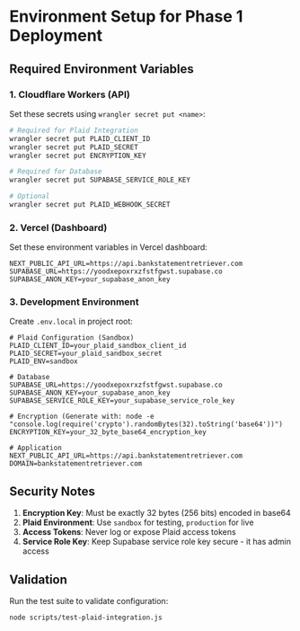 # Environment Setup for Phase 1 Deployment

## Required Environment Variables

### 1. Cloudflare Workers (API)
Set these secrets using `wrangler secret put <name>`:

```bash
# Required for Plaid Integration
wrangler secret put PLAID_CLIENT_ID
wrangler secret put PLAID_SECRET
wrangler secret put ENCRYPTION_KEY

# Required for Database
wrangler secret put SUPABASE_SERVICE_ROLE_KEY

# Optional
wrangler secret put PLAID_WEBHOOK_SECRET
```

### 2. Vercel (Dashboard)
Set these environment variables in Vercel dashboard:

```env
NEXT_PUBLIC_API_URL=https://api.bankstatementretriever.com
SUPABASE_URL=https://yoodxepoxrxzfstfgwst.supabase.co
SUPABASE_ANON_KEY=your_supabase_anon_key
```

### 3. Development Environment
Create `.env.local` in project root:

```env
# Plaid Configuration (Sandbox)
PLAID_CLIENT_ID=your_plaid_sandbox_client_id
PLAID_SECRET=your_plaid_sandbox_secret
PLAID_ENV=sandbox

# Database
SUPABASE_URL=https://yoodxepoxrxzfstfgwst.supabase.co
SUPABASE_ANON_KEY=your_supabase_anon_key
SUPABASE_SERVICE_ROLE_KEY=your_supabase_service_role_key

# Encryption (Generate with: node -e "console.log(require('crypto').randomBytes(32).toString('base64'))")
ENCRYPTION_KEY=your_32_byte_base64_encryption_key

# Application
NEXT_PUBLIC_API_URL=https://api.bankstatementretriever.com
DOMAIN=bankstatementretriever.com
```

## Security Notes

1. **Encryption Key**: Must be exactly 32 bytes (256 bits) encoded in base64
2. **Plaid Environment**: Use `sandbox` for testing, `production` for live
3. **Access Tokens**: Never log or expose Plaid access tokens
4. **Service Role Key**: Keep Supabase service role key secure - it has admin access

## Validation

Run the test suite to validate configuration:
```bash
node scripts/test-plaid-integration.js
```
